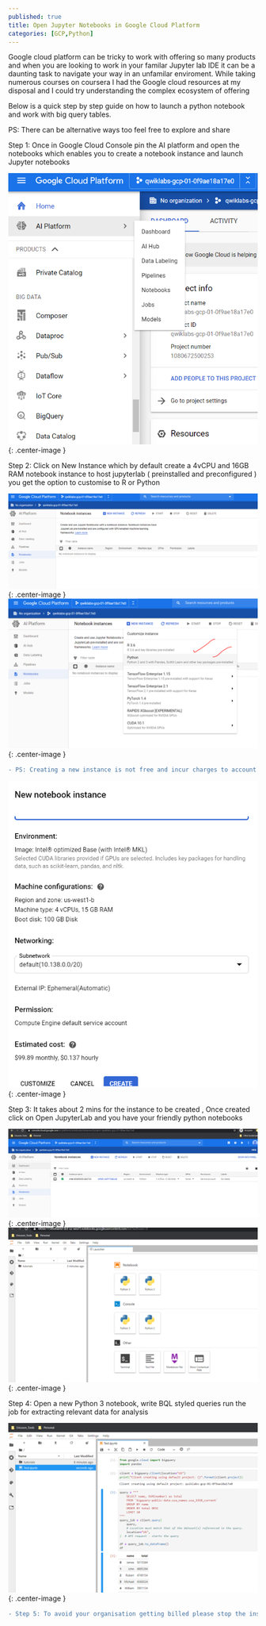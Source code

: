 ```yaml
---
published: true
title: Open Jupyter Notebooks in Google Cloud Platform
categories: [GCP,Python]
---
```


Google cloud platform can be tricky to work with offering so many products and when you are looking to work in your familar Jupyter lab IDE it can be a daunting task to navigate your way in an unfamilar enviroment. While taking numerous courses on coursera I had the Google cloud resources at my disposal and I could try understanding the complex ecosystem of offering

Below is a quick step by step guide on how to launch a python notebook and work with big query tables. 

PS: There can be alternative ways too feel free to explore and share 


Step 1: Once in Google Cloud Console pin the AI platform and open the notebooks which enables you to create a notebook instance and launch Jupyter notebooks 

![](/images/GCP/step1.png){: .center-image }

Step 2: Click on New Instance which by default create a 4vCPU and 16GB RAM notebook instance to host jupyterlab ( preinstalled and preconfigured ) you get the option to customise to R or Python 


![](/images/GCP/step2.png){: .center-image }
![](/images/GCP/step3.png){: .center-image }

```diff
- PS: Creating a new instance is not free and incur charges to account for the time the instance is up and running
```

![](/images/GCP/step4.png){: .center-image }



Step 3: It takes about 2 mins for the instance to be created , Once created click on Open JupyterLab and you have your friendly python notebooks

![](/images/GCP/step5.png){: .center-image }
![](/images/GCP/step6.png){: .center-image }

Step 4: Open a new Python 3 notebook, write BQL styled queries run the job for extracting relevant data for analysis 

![](/images/GCP/step7.png){: .center-image }

```diff
- Step 5: To avoid your organisation getting billed please stop the instance  
```


